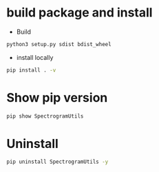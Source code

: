 # build package and install

- Build

```sh
python3 setup.py sdist bdist_wheel
```

- install locally

```sh
pip install . -v
```

# Show pip version

```sh
pip show SpectrogramUtils
```

# Uninstall

```sh
pip uninstall SpectrogramUtils -y
```
